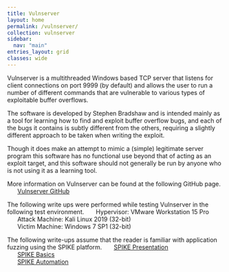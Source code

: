 ```yaml
---
title: Vulnserver
layout: home
permalink: /vulnserver/
collection: vulnserver
sidebar:
  nav: "main"
entries_layout: grid
classes: wide
---
```


Vulnserver is a multithreaded Windows based TCP server that listens for client connections on port 9999 (by default) and allows the user to run a number of different commands that are vulnerable to various types of exploitable buffer overflows.

The software is developed by Stephen Bradshaw and is intended mainly as a tool for learning how to find and exploit buffer overflow bugs, and each of the bugs it contains is subtly different from the others, requiring a slightly different approach to be taken when writing the exploit.

Though it does make an attempt to mimic a (simple) legitimate server program this software has no functional use beyond that of acting as an exploit target, and this software should not generally be run by anyone who is not using it as a learning tool.

More information on Vulnserver can be found at the following GitHub page.  
&nbsp;&nbsp;&nbsp;&nbsp;&nbsp;&nbsp;[Vulnserver GitHub](https://github.com/stephenbradshaw/vulnserver)

The following write ups were performed while testing Vulnserver in the following test environment.
&nbsp;&nbsp;&nbsp;&nbsp;&nbsp;&nbsp;Hypervisor: VMware Workstation 15 Pro  
&nbsp;&nbsp;&nbsp;&nbsp;&nbsp;&nbsp;Attack Machine: Kali Linux 2019 (32-bit)  
&nbsp;&nbsp;&nbsp;&nbsp;&nbsp;&nbsp;Victim Machine: Windows 7 SP1 (32-bit)  


The following write-ups assume that the reader is familiar with application fuzzing using the SPIKE platform.
&nbsp;&nbsp;&nbsp;&nbsp;&nbsp;&nbsp;[SPIKE Presentation](https://www.blackhat.com/presentations/bh-usa-02/bh-us-02-aitel-spike.ppt)  
&nbsp;&nbsp;&nbsp;&nbsp;&nbsp;&nbsp;[SPIKE Basics](https://resources.infosecinstitute.com/intro-to-fuzzing/)  
&nbsp;&nbsp;&nbsp;&nbsp;&nbsp;&nbsp;[SPIKE Automation](https://resources.infosecinstitute.com/fuzzer-automation-with-spike/)
